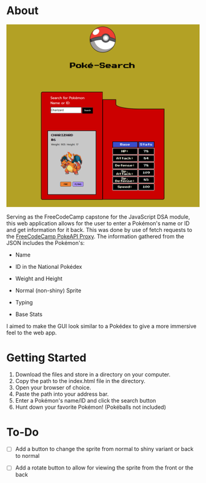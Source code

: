 # About

![An image of the Poké-Search Application](poke-search-demo.png)

Serving as the FreeCodeCamp capstone for the JavaScript DSA module, this web application allows for the user to enter a Pokémon's name or ID and get information for it back.
This was done by use of fetch requests to the [FreeCodeCamp PokeAPI Proxy](https://pokeapi-proxy.freecodecamp.rocks/api/pokemon).
The information gathered from the JSON includes the Pokémon's:
  - Name
  * ID in the National Pokédex
  + Weight and Height
  - Normal (non-shiny) Sprite
  * Typing
  + Base Stats

I aimed to make the GUI look similar to a Pokédex to give a more immersive feel to the web app.

# Getting Started

1. Download the files and store in a directory on your computer.
2. Copy the path to the index.html file in the directory.
3. Open your browser of choice.
4. Paste the path into your address bar.
5. Enter a Pokémon's name/ID and click the search button
6. Hunt down your favorite Pokémon! (Pokéballs not included)

# To-Do

- [ ] Add a button to change the sprite from normal to shiny variant or back to normal
- [ ] Add a rotate button to allow for viewing the sprite from the front or the back

